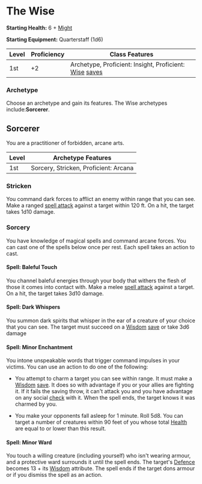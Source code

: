 # The Wise

**Starting Health:** 6 + [Might](pages/characters/attributes.md?id=might)

**Starting Equipment:** Quarterstaff (1d6)

| Level | Proficiency | Class Features  |
| ----  | ----------- |- |
| 1st   | +2          | Archetype, Proficient: Insight, Proficient: [Wise](pages/characters/attributes.md?id=wise) [saves](pages/rules/rolling.md?id=saves) |

### Archetype

Choose an archetype and gain its features. The Wise archetypes include:**Sorcerer**.

## Sorcerer

You are a practitioner of forbidden, arcane arts.

| Level | Archetype Features |
| ----  | - |
| 1st   | Sorcery, Stricken, Proficient: Arcana |

### Stricken

You command dark forces to afflict an enemy within range that you can see. Make a ranged [spell attack](pages/combat/attacks.md?id=spell-attacks) against a target within 120 ft. On a hit, the target takes 1d10 damage.

### Sorcery

You have knowledge of magical spells and command arcane forces. You can cast one of the spells below once per rest. Each spell takes an action to cast.

#### Spell: Baleful Touch

You channel baleful energies through your body that withers the flesh of those it comes into contact with. Make a melee [spell attack](pages/combat/attacks.md?id=spell-attacks) against a target. On a hit, the target takes 3d10 damage.

#### Spell: Dark Whispers

You summon dark spirits that whisper in the ear of a creature of your choice that you can see. The target must succeed on a [Wisdom](pages/characters/attributes.md?id=wisdom) [save](pages/rules/rolling.md?id=saves) or take 3d6 damage

#### Spell: Minor Enchantment

You intone unspeakable words that trigger command impulses in your victims. You can use an action to do one of the following:

  * You attempt to charm a target you can see within range. It must make a [Wisdom](pages/characters/attributes.md?id=wisdom) [save](pages/rules/rolling.md?id=saves). It does so with advantage if you or your allies are fighting it. If it fails the saving throw, it can't attack you and you have advantage on any social [check](pages/rules/rolling.md?id=checks) with it. When the spell ends, the target knows it was charmed by you.

  * You make your opponents fall asleep for 1 minute. Roll 5d8. You can target a number of creatures within 90 feet of you whose total [Health](pages/combat/health.md) are equal to or lower than this result.

#### Spell: Minor Ward

You touch a willing creature (including yourself) who isn't wearing armour, and a protective ward surrounds it until the spell ends. The target's [Defence](pages/combat/defence.md) becomes 13 + its [Wisdom](pages/characters/attributes.md?id=wisdom) attribute. The spell ends if the target dons armour or if you dismiss the spell as an action.

